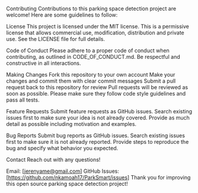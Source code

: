 Contributing
Contributions to this parking space detection project are welcome! Here are some guidelines to follow:

License
This project is licensed under the MIT license. This is a permissive license that allows commercial use, modification, distribution and private use. See the LICENSE file for full details.

Code of Conduct
Please adhere to a proper code of conduct when contributing, as outlined in CODE_OF_CONDUCT.md. Be respectful and constructive in all interactions.

Making Changes
Fork this repository to your own account
Make your changes and commit them with clear commit messages
Submit a pull request back to this repository for review
Pull requests will be reviewed as soon as possible. Please make sure they follow code style guidelines and pass all tests.

Feature Requests
Submit feature requests as GitHub issues. Search existing issues first to make sure your idea is not already covered. Provide as much detail as possible including motivation and examples.

Bug Reports
Submit bug reports as GitHub issues. Search existing issues first to make sure it is not already reported. Provide steps to reproduce the bug and specify what behavior you expected.

Contact
Reach out with any questions!

Email: [jerenyame@gmail.com]
GitHub Issues: [https://github.com/nkamoah17/ParkSmart/issues]
Thank you for improving this open source parking space detection project!